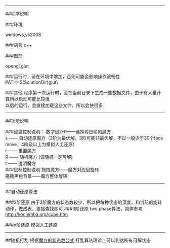 
____________________
##程序说明

###环境

windows,vs2008

###语言
c++

###图形

opengl,glut

###运行时，请在环境中增加，否则可能会影响操作流畅性
PATH=$(SolutionDir)glut\

###其他
程序第一次运行时，会在当前目录下生成一些数据文件，由于有大量计算所以启动可能比较慢<br/>
以后的运行，会直接加载这些文件，所以会快很多<br/>
____________________

##功能说明

###键盘控制说明：
数字键2-9——选择对应阶的魔方<br/>
s —— 自动还原魔方（2阶为最优解，3阶可能非最优解，不过一般少于30个face move，4阶及以上为模拟人工还原）<br/>
r —— 重置魔方<br/>
R —— 随机魔方 (该随机一定可解)<br/>
t —— 透明魔方<br/>
###鼠标控制说明
拖拽魔方——魔方对应层旋转<br/>
拖拽黑色背景——魔方整体旋转<br/>
____________________
##自动还原算法

###2阶还原
由于2阶魔方的状态数较少，所以把每种状态的深度，和当前的旋转动作，做成表，直接查找即可
###3阶还原
two phase算法，具体参考<br/>
http://kociemba.org/cube.htm

###n阶还原
模拟人工还原
____________________

##随机打乱
根据[魔方的状态数公式](http://www.speedcubing.com/chris/cubecombos.html)
打乱算法理论上可以到达所有可解状态
